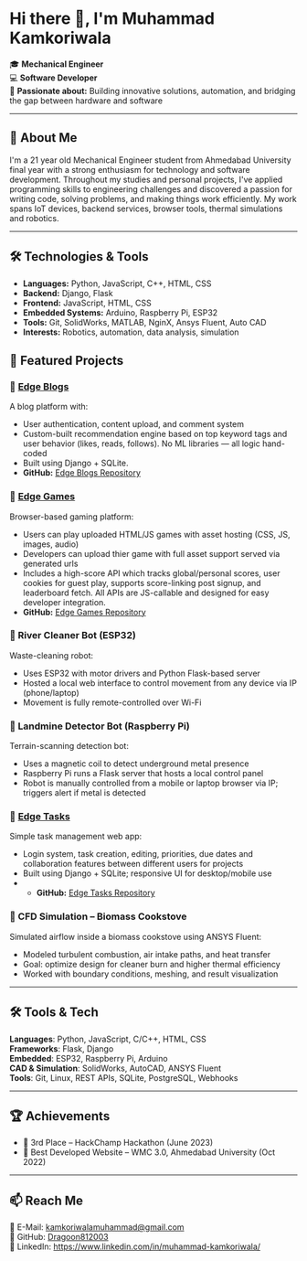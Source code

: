 # Hi there 👋, I'm Muhammad Kamkoriwala

🎓 **Mechanical Engineer**  
💻 **Software Developer**  
🚀 **Passionate about:** Building innovative solutions, automation, and bridging the gap between hardware and software

---

## 🌟 About Me
I'm a 21 year old Mechanical Engineer student from Ahmedabad University final year with a strong enthusiasm for technology and software development. Throughout my studies and personal projects, I've applied programming skills to engineering challenges and discovered a passion for writing code, solving problems, and making things work efficiently.
My work spans IoT devices, backend services, browser tools, thermal simulations and robotics.

---

## 🛠️ Technologies & Tools

- **Languages:** Python, JavaScript, C++, HTML, CSS
- **Backend:** Django, Flask
- **Frontend:** JavaScript, HTML, CSS
- **Embedded Systems:** Arduino, Raspberry Pi, ESP32
- **Tools:** Git, SolidWorks, MATLAB, NginX, Ansys Fluent, Auto CAD
- **Interests:** Robotics, automation, data analysis, simulation

## 🔧 Featured Projects

### 🔹 [Edge Blogs](https://edgeblogs.pythonanywhere.com)
        
A blog platform with:
- User authentication, content upload, and comment system
- Custom-built recommendation engine based on top keyword tags and user behavior (likes, reads, follows). No ML libraries — all logic hand-coded
- Built using Django + SQLite.
- **GitHub:** [Edge Blogs Repository](https://github.com/Dragoon812003/edgeblogs-live)

### 🔹 [Edge Games](https://edgegames.pythonanywhere.com)
Browser-based gaming platform:
- Users can play uploaded HTML/JS games with asset hosting (CSS, JS, images, audio)
- Developers can upload thier game with full asset support served via generated urls
- Includes a high-score API which tracks global/personal scores, user cookies for guest play, supports 
score-linking post signup, and leaderboard fetch. All APIs are JS-callable and designed for easy developer 
integration.
- **GitHub:** [Edge Games Repository](https://github.com/Dragoon812003/edgegames)

### 🔹 River Cleaner Bot (ESP32)
Waste-cleaning robot:
- Uses ESP32 with motor drivers and Python Flask-based server
- Hosted a local web interface to control movement from any device via IP (phone/laptop)
- Movement is fully remote-controlled over Wi-Fi



### 🔹 Landmine Detector Bot (Raspberry Pi)
Terrain-scanning detection bot:
- Uses a magnetic coil to detect underground metal presence
- Raspberry Pi runs a Flask server that hosts a local control panel
- Robot is manually controlled from a mobile or laptop browser via IP; triggers alert if metal is detected



### 🔹 [Edge Tasks](https://edgetasks.pythonanywhere.com)
Simple task management web app:
- Login system, task creation, editing, priorities, due dates and collaboration features between different users for projects
- Built using Django + SQLite; responsive UI for desktop/mobile use
- - **GitHub:** [Edge Tasks Repository](https://github.com/Dragoon812003/EdgeTames)

### 🔹 CFD Simulation – Biomass Cookstove
Simulated airflow inside a biomass cookstove using ANSYS Fluent:
- Modeled turbulent combustion, air intake paths, and heat transfer  
- Goal: optimize design for cleaner burn and higher thermal efficiency  
- Worked with boundary conditions, meshing, and result visualization

---

## 🛠️ Tools & Tech

**Languages**: Python, JavaScript, C/C++, HTML, CSS  
**Frameworks**: Flask, Django  
**Embedded**: ESP32, Raspberry Pi, Arduino  
**CAD & Simulation**: SolidWorks, AutoCAD, ANSYS Fluent  
**Tools**: Git, Linux, REST APIs, SQLite, PostgreSQL, Webhooks

---

## 🏆 Achievements

- 🥉 3rd Place – HackChamp Hackathon (June 2023)  
- 🥇 Best Developed Website – WMC 3.0, Ahmedabad University (Oct 2022)

---

## 📫 Reach Me

📧 E-Mail: kamkoriwalamuhammad@gmail.com  
🔗 GitHub: [Dragoon812003](https://github.com/Dragoon812003)  
🔗 LinkedIn: https://www.linkedin.com/in/muhammad-kamkoriwala/
